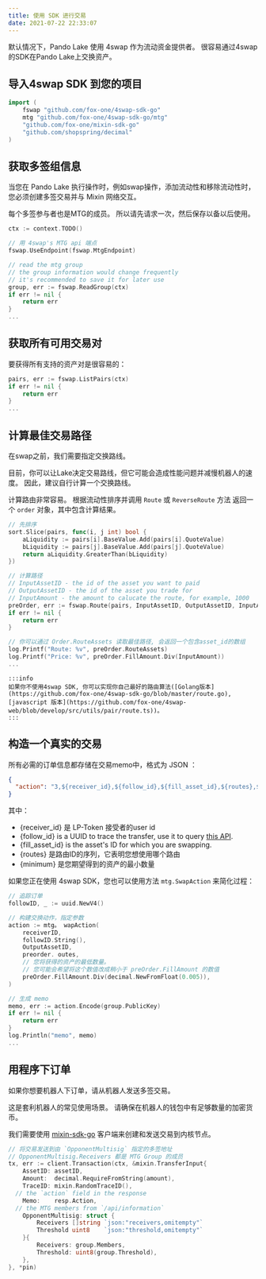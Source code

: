 ```yaml
---
title: 使用 SDK 进行交易
date: 2021-07-22 22:33:07
---
```


默认情况下，Pando Lake 使用 4swap 作为流动资金提供者。 很容易通过4swap的SDK在Pando Lake上交换资产。

## 导入4swap SDK 到您的项目

```go
import (
    fswap "github.com/fox-one/4swap-sdk-go"
    mtg "github.com/fox-one/4swap-sdk-go/mtg"
    "github.com/fox-one/mixin-sdk-go"
    "github.com/shopspring/decimal"
)
```

## 获取多签组信息

当您在 Pando Lake 执行操作时，例如swap操作，添加流动性和移除流动性时，您必须创建多签交易并与 Mixin 网络交互。

每个多签参与者也是MTG的成员。 所以请先请求一次，然后保存以备以后使用。

```go
ctx := context.TODO()

// 用 4swap's MTG api 端点
fswap.UseEndpoint(fswap.MtgEndpoint)

// read the mtg group
// the group information would change frequently
// it's recommended to save it for later use
group, err := fswap.ReadGroup(ctx)
if err != nil {
    return err
}
...
```

## 获取所有可用交易对

要获得所有支持的资产对是很容易的：

```go
pairs, err := fswap.ListPairs(ctx)
if err != nil {
    return err
}
...
```

## 计算最佳交易路径

在swap之前，我们需要指定交换路线。

目前，你可以让Lake决定交易路线，但它可能会造成性能问题并减慢机器人的速度。 因此，建议自行计算一个交换路线。

计算路由非常容易。 根据流动性排序并调用 `Route` 或 `ReverseRoute` 方法 返回一个 `order` 对象，其中包含计算结果。

```go
// 先排序
sort.Slice(pairs, func(i, j int) bool {
    aLiquidity := pairs[i].BaseValue.Add(pairs[i].QuoteValue)
    bLiquidity := pairs[j].BaseValue.Add(pairs[j].QuoteValue)
    return aLiquidity.GreaterThan(bLiquidity)
})

// 计算路径
// InputAssetID - the id of the asset you want to paid
// OutputAssetID - the id of the asset you trade for
// InputAmount - the amount to calucate the route, for example, 1000
preOrder, err := fswap.Route(pairs, InputAssetID, OutputAssetID, InputAmount)
if err != nil {
    return err
}

// 你可以通过 Order.RouteAssets 读取最佳路径, 会返回一个包含asset_id的数组
log.Printf("Route: %v", preOrder.RouteAssets)
log.Printf("Price: %v", preOrder.FillAmount.Div(InputAmount))
...
```

````mdx-code-block
:::info
如果你不使用4swap SDK, 你可以实现你自己最好的路由算法([Golang版本](https://github.com/fox-one/4swap-sdk-go/blob/master/route.go), [javascript 版本](https://github.com/fox-one/4swap-web/blob/develop/src/utils/pair/route.ts))。
:::
````

## 构造一个真实的交易

所有必需的订单信息都存储在交易memo中，格式为 JSON ：

```json
{
  "action": "3,${receiver_id},${follow_id},${fill_asset_id},${routes},${minimum}"
}
```

其中：

  - {receiver_id} 是 LP-Token 接受者的user id
  - {follow_id} is a UUID to trace the transfer, use it to query [this API](../apis/orders.md).
  - {fill_asset_id} is the asset's ID for which you are swapping.
  - {routes} 是路由ID的序列，它表明您想使用哪个路由
  - {minimum} 是您期望得到的资产的最小数量

如果您正在使用 4swap SDK，您也可以使用方法 `mtg.SwapAction` 来简化过程：

```go
// 追踪订单
followID, _ := uuid.NewV4()

// 构建交换动作，指定参数
action := mtg。 wapAction(
    receiverID,
    followID.String(),
    OutputAssetID,
    preorder. outes,
    // 您将获得的资产的最低数量。
    // 您可能会希望将这个数值改成稍小于 preOrder.FillAmount 的数值
    preOrder.FillAmount.Div(decimal.NewFromFloat(0.005)),
)

// 生成 memo
memo, err := action.Encode(group.PublicKey)
if err != nil {
    return err
}
log.Println("memo", memo)
...

```

## 用程序下订单

如果你想要机器人下订单，请从机器人发送多签交易。

这是套利机器人的常见使用场景。 请确保在机器人的钱包中有足够数量的加密货币。

我们需要使用 [mixin-sdk-go](https://github.com/fox-one/mixin-sdk-go) 客户端来创建和发送交易到内核节点。

```go
// 将交易发送到由 `OpponentMultisig` 指定的多签地址 
// OpponentMultisig.Receivers 都是 MTG Group 的成员
tx, err := client.Transaction(ctx, &mixin.TransferInput{
    AssetID: assetID,
    Amount:  decimal.RequireFromString(amount),
    TraceID: mixin.RandomTraceID(),
  // the `action` field in the response
    Memo:    resp.Action,
  // the MTG members from `/api/information`
    OpponentMultisig: struct {
        Receivers []string `json:"receivers,omitempty"`
        Threshold uint8    `json:"threshold,omitempty"`
    }{
        Receivers: group.Members,
        Threshold: uint8(group.Threshold),
    },
}, *pin)
```

